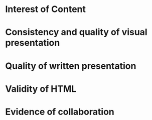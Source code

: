 # Interest of Content
# Consistency and quality of visual presentation
# Quality of written presentation
# Validity of HTML
# Evidence of collaboration